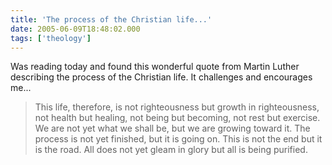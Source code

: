 ```yaml
---
title: 'The process of the Christian life...'
date: 2005-06-09T18:48:02.000
tags: ['theology']
---
```


Was reading today and found this wonderful quote from Martin Luther describing the process of the Christian life. It challenges and encourages me...

> This life, therefore, is not righteousness but growth in righteousness, not health but healing, not being but becoming, not rest but exercise. We are not yet what we shall be, but we are growing toward it. The process is not yet finished, but it is going on. This is not the end but it is the road. All does not yet gleam in glory but all is being purified.
